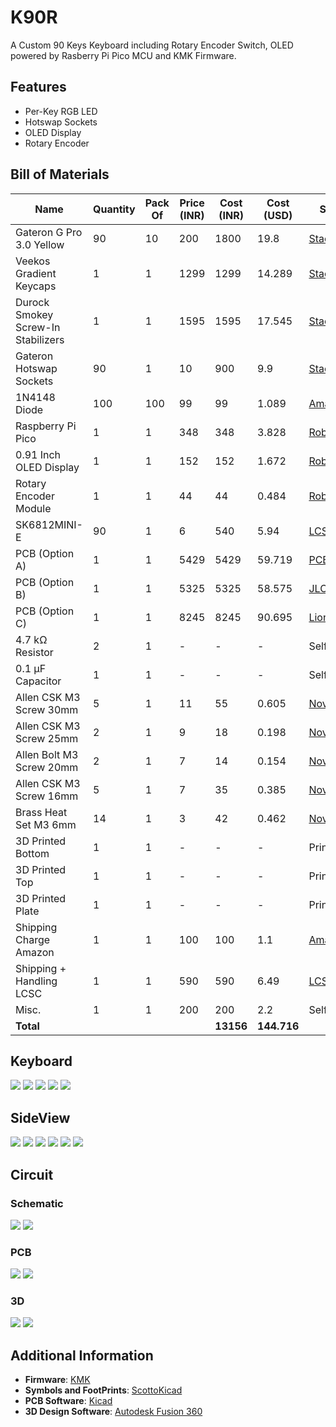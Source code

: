 # K90R
A Custom 90 Keys Keyboard including Rotary Encoder Switch, OLED powered by Rasberry Pi Pico MCU and KMK Firmware.

## Features
- Per-Key RGB LED
- Hotswap Sockets
- OLED Display
- Rotary Encoder

## Bill of Materials

| Name                              | Quantity | Pack Of | Price (INR) | Cost (INR) | Cost (USD) | Source     |
|-----------------------------------|----------|---------|-------------|------------|------------|------------|
| Gateron G Pro 3.0 Yellow          | 90       | 10      | 200         | 1800       | 19.8       | [StacksKB](https://stackskb.com/store/gateron-g-pro-3-0-yellow-ks-9-linear-switch-pack-of-10/)                |
| Veekos Gradient Keycaps           | 1        | 1       | 1299        | 1299       | 14.289     | [StacksKB](https://stackskb.com/store/veekos-gradient-keycaps-cherry-profile-135-keys/)                       |
| Durock Smokey Screw-In Stabilizers| 1        | 1       | 1595        | 1595       | 17.545     | [StacksKB](https://stackskb.com/store/durock-smokey-screw-in-stabilizers-v2/)                                 |
| Gateron Hotswap Sockets           | 90       | 1       | 10          | 900        | 9.9        | [StacksKB](https://stackskb.com/store/gateron-hotswap-sockets/)                                               |
| 1N4148 Diode                      | 100      | 100     | 99          | 99         | 1.089      | [Amazon](https://amzn.in/d/aevNe5M)                                                                           |
| Raspberry Pi Pico                 | 1        | 1       | 348         | 348        | 3.828      | [Robocraze](https://robocraze.com/products/raspberry-pi-pico)                                                 |
| 0.91 Inch OLED Display            | 1        | 1       | 152         | 152        | 1.672      | [Robocraze](https://robocraze.com/products/0-91-inch-blue-oled-display-module)                                |
| Rotary Encoder Module             | 1        | 1       | 44          | 44         | 0.484      | [Robocraze](https://robocraze.com/products/rotary-encoder-module)                                             |
| SK6812MINI-E                      | 90       | 1       | 6           | 540        | 5.94       | [LCSC](https://lcsc.com/product-detail/RGB-LEDs-Built-in-IC_OPSCO-Optoelectronics-SK6812MINI-E_C5149201.html) |
| PCB (Option A)                    | 1        | 1       | 5429        | 5429       | 59.719     | [PCBPower](https://www.pcbpower.com/page/pcb-fabrication)                                                     |
| PCB (Option B)                    | 1        | 1       | 5325        | 5325       | 58.575     | [JLCPCB](https://jlcpcb.com/)                                                                                 |
| PCB (Option C)                    | 1        | 1       | 8245        | 8245       | 90.695     | [LionCircuits](https://www.lioncircuits.com/)                                                                 |
| 4.7 kΩ Resistor                   | 2        | 1       | -           | -          | -          | Self                                                                                                          |
| 0.1 µF Capacitor                  | 1        | 1       | -           | -          | -          | Self                                                                                                          |
| Allen CSK M3 Screw 30mm           | 5        | 1       | 11          | 55         | 0.605      | [Novo3D](https://novo3d.in/allen-csk-screw/)                                                                  |
| Allen CSK M3 Screw 25mm           | 2        | 1       | 9           | 18         | 0.198      | [Novo3D](https://novo3d.in/allen-bolt-cs/)                                                                    |
| Allen Bolt M3 Screw 20mm          | 2        | 1       | 7           | 14         | 0.154      | [Novo3D](https://novo3d.in/allen-csk-screw/)                                                                  |
| Allen CSK M3 Screw 16mm           | 5        | 1       | 7           | 35         | 0.385      | [Novo3D](https://novo3d.in/allen-csk-screw/)                                                                  |
| Brass Heat Set M3 6mm             | 14       | 1       | 3           | 42         | 0.462      | [Novo3D](https://novo3d.in/brass-heat-set/)                                                                   |
| 3D Printed Bottom                 | 1        | 1       | -           | -          | -          | Printlegion                                                                                                   |
| 3D Printed Top                    | 1        | 1       | -           | -          | -          | Printlegion                                                                                                   |
| 3D Printed Plate                  | 1        | 1       | -           | -          | -          | Printlegion                                                                                                   |
| Shipping Charge Amazon            | 1        | 1       | 100         | 100        | 1.1        | [Amazon](https://amzn.in/)                                                                                    |
| Shipping + Handling LCSC          | 1        | 1       | 590         | 590        | 6.49       | [LCSC](https://lcsc.com/)                                                                                     |
| Misc.                             | 1        | 1       | 200         | 200        | 2.2        | Self                                                                                                          |
| **Total**                         |          |         |             | **13156**  | **144.716**|                                                                                                               |


## Keyboard

![](./images/1.png)
![](./images/2.png)
![](./images/3.png)
![](./images/4.png)
![](./images/5.png)

## SideView

![](./images/7.png)
![](./images/8.png)
![](./images/9.png)
![](./images/10.png)
![](./images/11.png)
![](./images/6.png)

## Circuit

### Schematic

![](./images/12.png)
![](./images/13.png)

### PCB

![](./images/14.png)
![](./images/15.png)

### 3D 

![](./images/16.png)
![](./images/17.png)

## Additional Information

- **Firmware**: [KMK](https://github.com/KMKfw/kmk_firmware/)
- **Symbols and FootPrints**: [ScottoKicad](https://github.com/joe-scotto/scottokeebs/tree/main/Extras/ScottoKicad)
- **PCB Software**: [Kicad](https://www.kicad.org/)
- **3D Design Software**: [Autodesk Fusion 360](https://www.autodesk.com/in/products/fusion-360/overview)
